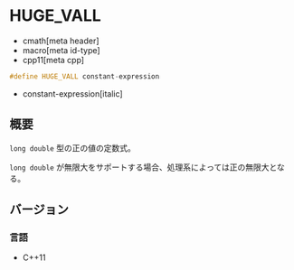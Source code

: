 # HUGE_VALL
* cmath[meta header]
* macro[meta id-type]
* cpp11[meta cpp]

```cpp
#define HUGE_VALL constant-expression
```
* constant-expression[italic]

## 概要
`long double` 型の正の値の定数式。

`long double` が無限大をサポートする場合、処理系によっては正の無限大となる。


## バージョン
### 言語
- C++11
